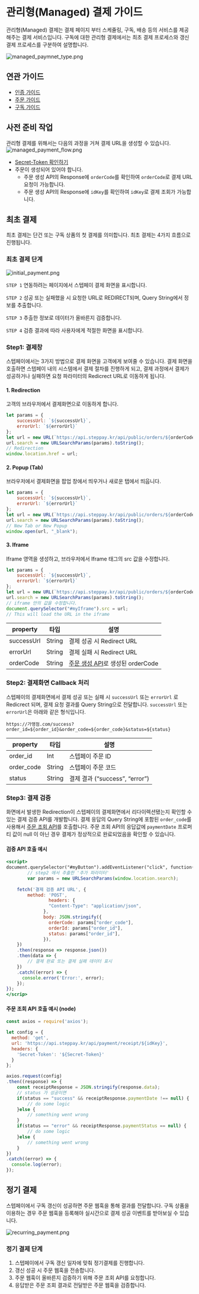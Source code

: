 # 관리형(Managed) 결제 가이드

관리형(Managed) 결제는 결제 페이지 부터 스케쥴링, 구독, 배송 등의 서비스를 제공해주는 결제 서비스입니다.
구독에 대한 관리형 결제에서는 최초 결제 프로세스와 갱신 결제 프로세스를 구분하여 설명합니다.

![managed_paymnet_type.png](../images/07_결제/managed_paymnet_type.png)

## 연관 가이드

- [인증 가이드](./01_인증.md)
- [주문 가이드](./05_주문.md)
- [구독 가이드](./06_구독..md)

## 사전 준비 작업

관리형 결제를 위해서는 다음의 과정을 거쳐 결제 URL을 생성할 수 있습니다.
![managed_payment_flow.png](../images/07_결제/managed_payment_flow.png)

- [Secret-Token 확인하기](./01_인증.md#1-secret-token)
- 주문이 생성되어 있어야 합니다.
    - 주문 생성 API의 Response에 `orderCode`를 확인하여 `orderCode`로 결제 URL요청이 가능합니다.
    - 주문 생성 API의 Response에 `idKey`를 확인하여 `idKey`로 결제 조회가 가능합니다.

## 최초 결제
최초 결제는 단건 또는 구독 상품의 첫 결제를 의미합니다. 최초 결제는 4가지 흐름으로 진행됩니다.

### 최초 결제 단계
![initial_payment.png](../images/07_결제/initial_payment.png)

`STEP 1` 연동하려는 페이지에서 스텝페이 결제 화면을 표시합니다.

`STEP 2` 성공 또는 실패했을 시 요청한 URL로 REDIRECT되며, Query String에서 정보를 추출합니다.

`STEP 3` 추출한 정보로 데이터가 올바른지 검증합니다.

`STEP 4` 검증 결과에 따라 사용자에게 적절한 화면을 표시합니다.

### Step1: 결제창

스텝페이에서는 3가지 방법으로 결제 화면을 고객에게 보여줄 수 있습니다.
결제 화면을 호출하면 스텝페이 내의 시스템에서 결제 절차를 진행하게 되고, 결제 과정에서 결제가 성공하거나 실패하면 요청 파라미터의 Redicrect URL로 이동하게 됩니다.

#### 1. Redirection
고객의 브라우저에서 결제화면으로 이동하게 합니다.
    
```jsx
let params = {
    successUrl: `${successUrl}`,
    errorUrl: `${errorUrl}`
};
let url = new URL(`https://api.steppay.kr/api/public/orders/${orderCode}/pay`);
url.search = new URLSearchParams(params).toString();
// Redirection
window.location.href = url;
```
        
#### 2. Popup (Tab)
브라우저에서 결제화면을 팝업 창에서 띄우거나 새로운 탭에서 띄웁니다.
        
```jsx
let params = {
    successUrl: `${successUrl}`,
    errorUrl: `${errorUrl}`
};
let url = new URL(`https://api.steppay.kr/api/public/orders/${orderCode}/pay`);
url.search = new URLSearchParams(params).toString();
// New Tab or New Popup
window.open(url, "_blank");
```
        
#### 3. Iframe
Iframe 영역을 생성하고, 브라우저에서 Iframe 태그의 src 값을 수정합니다.
        
```jsx
let params = {
    successUrl: `${successUrl}`,
    errorUrl: `${errorUrl}`
};
let url = new URL(`https://api.steppay.kr/api/public/orders/${orderCode}/pay`);
url.search = new URLSearchParams(params).toString();
// iframe 안의 값을 수정합니다.
document.querySelector("#myIframe").src = url; 
// This will load the URL in the iframe
```

| property   | 타입     | 설명                                          |
|------------|--------|---------------------------------------------|
| successUrl | String | 결제 성공 시 Redirect URL                        |
| errorUrl   | String | 결제 실패 시 Redirect URL                        |
| orderCode  | String | [주문 생성 API](./05_주문.md)로 생성된 orderCode      |

### Step2: 결제화면 Callback 처리

스텝페이의 결제화면에서 결제 성공 또는 실패 시 `successUrl` 또는 `errorUrl` 로 Redicrect 되며, 결제 요청 결과를 Query String으로 전달합니다.
`successUrl` 또는 `errorUrl`은 아래와 같은 형식입니다.

```text
https://가맹점.com/success?order_id=${order_id}&order_code=${order_code}&status=${status}
```

| property   | 타입     | 설명                         |
|------------|--------|----------------------------|
| order_id   | Int    | 스텝페이 주문 ID                 |
| order_code | String | 스텝페이 주문 코드                 |
| status     | String | 결제 결과 (“success”, “error”) |

### Step3: 결제 검증

화면에서 발생한 Redirection이 스텝페이의 결제화면에서 리다이렉션됐는지 확인할 수 있는 결제 검증 API를 개발합니다.
결제 응답의 Query String에 포함된 `order_code`를 사용해서 [주문 조회 API](https://docs.steppay.kr/reference/getorderdetail)를 호출합니다.
주문 조회 API의 응답값에 `paymentDate` 프로퍼티 값이 null 이 아닌 경우 결제가 정상적으로 완료되었음을 확인할 수 있습니다. 

#### 검증 API 호출 예시

```jsx
<script>
document.querySelector("#myButton").addEventListener("click", function() {
		// step2 에서 추출한 '추가 파라미터'
		var params = new URLSearchParams(window.location.search);
    
    fetch('결제 검증 API URL', {
        method: 'POST',
				headers: {
			    "Content-Type": "application/json",
			  },
			  body: JSON.stringify({
			    orderCode: params["order_code"],
			    orderId: params["order_id"],
			    status: params["order_id"],
			  }),
    })
    .then(response => response.json())
    .then(data => {
        // 결제 완료 또는 결제 실패 데이터 표시
    })
    .catch((error) => {
      console.error('Error:', error);
    });
});
</scrip>
```

#### 주문 조회 API 호출 예시 (node)
    
```jsx
const axios = require('axios');

let config = {
  method: 'get',
  url: 'https://api.steppay.kr/api/payment/receipt/${idKey}',
  headers: { 
    'Secret-Token': '${Secret-Token}'
  }
};

axios.request(config)
.then((response) => {
	const receiptResponse = JSON.stringify(response.data);
	// status 가 성공이면
	if(status == "success" && receiptResponse.paymentDate !== null) {
		// do some logic
	}else {
		// something went wrong
	}
	if(status == "error" && receiptResponse.paymentStatus == null) {
		// do some logic
	}else {
		// something went wrong
	}
})
.catch((error) => {
  console.log(error);
});
```

## 정기 결제

스텝페이에서 구독 갱신이 성공하면 주문 웹훅을 통해 결과를 전달합니다. 
구독 상품을 이용하는 경우 주문 웹훅을 등록해야 실시간으로 결제 성공 이벤트를 받아보실 수 있습니다.

![recurring_payment.png](../images/07_결제/recurring_payment.png)


### 정기 결제 단계

1. 스텝페이에서 구독 갱신 일자에 맞춰 정기결제를 진행합니다.
2. 갱신 성공 시 주문 웹훅을 전송합니다.
3. 주문 웹훅이 올바른지 검증하기 위해 주문 조회 API를 요청합니다.
4. 응답받은 주문 조회 결과로 전달받은 주문 웹훅을 검증합니다.